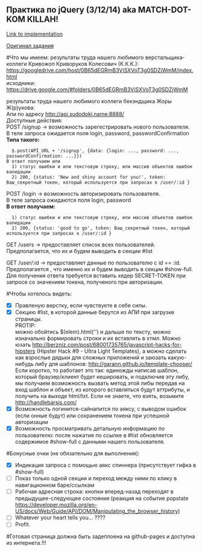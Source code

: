 ## Практика по jQuery (3/12/14) aka MATCH-DOT-KOM KILLAH!

[Link to implementation](http://zaknafeyn.github.io/Ktn-hometask/HW8/index.html)

[Оригинал задания](https://gist.github.com/sudodoki/16c0a51f6dcd97577f13)

#Что мы имеем:
результаты труда нашего любимого верстальщика-коллеги Кривожоп Криворуков Колесович (К.К.К.):   
https://googledrive.com/host/0B65dEGRmB3ViSXVoT3g0SDZjWmM/index.html   
исходники:   
https://drive.google.com/#folders/0B65dEGRmB3ViSXVoT3g0SDZjWmM

результаты труда нашего любимого коллеги бекэндщика Жоры Ж(р)укова:   
Апи по адресу http://api.sudodoki.name:8888/   
Доступные действия:   
POST /signup -> возможность зарегестрировать нового пользователя.   
В теле запроса ожидается поля login, password, passwordConfirmation   
**Типа такого:**
```
  $.post(API_URL + '/signup', {data: {login: ..., password: ..., passwordConfirmation: ...}})
В ответ получаем или
  1) статус ошибки и или текстовую строку, или массив объектов ошибок валидации
  2) 200, {status: 'New and shiny account for you!', token: Ваш_секретный токен, который используется при запросах к /user/:id }
```
POST /login -> возможность авторизировать пользователя.   
В теле запроса ожидаются поля login, password   
**В ответ получаем:**
```
  1) статус ошибки и или текстовую строку, или массив объектов ошибок валидации
  2) 200, {status: 'good to go', token: Ваш_секретный токен, который используется при запросах к /user/:id }
```
GET /users -> предоставляет список всех пользователей. Предполагается, что их и будем выводить в секции #list

GET /user/:id -> предоставляет данные по пользователю с id == :id. Предполагается , что именно их и будем выводить в секции #show-full. Для получения ответа требуется вставить хедер SECRET-TOKEN при запросе со значением токена, полученого при авторизации.

#Чтобы хотелось видеть:
- [x] Правленую верстку, если чувствуете в себе силы.
- [x] Секцию #list, в которой данные берутся из АПИ при загрузке страницы.   
PROTIP:  
можно обойтись $(elem).html('') и дальше по тексту, можно изначально формировать строки и их вставлять в хтмл. Можно юзать http://berzniz.com/post/68001735765/javascript-hacks-for-hipsters (Hipster Hack #9 - Ultra Light Templates), а можно сделать как взрослые дядьки для сложных приложений и заюзать какую-нибудь либу для шаблонов: http://garann.github.io/template-chooser/ Если коротко, то работает это так: единожды написав шаблон, который браузер/клиент будет кешировать, и подключив эту либу, мы получаем возможность вызвать метод этой либы передав на вход шаблон и объект, из которого вставляться будут аттрибуты, и получить на выходе html/txt. Если не знаете, что взять, возьмите http://handlebarsjs.com/
- [x] Возможность логинится-сайнапится по аяксу, с выводом ошибок (если онные будут) или сохранением токена при успешной авторизации
- [x] Возможность просматривать детальную информацию по пользователю: после нажатия по ссылке в #list обновляется содержимое #show-full с данными нашего пользователя.

#Бонусные очки (не обязательно для выполнения):
- [x] Индикация запроса с помощью аякс спиннера (присутствует гифка в #show-full)
- [ ] Показ только одной секции и переход между ними по клику в навигационном баре/ссылкам
- [ ] Рабочая адресная строка: кнопки вперед-назад переходят в предыдущее-следующее состояния (реакция на событие popstate https://developer.mozilla.org/en-US/docs/Web/Guide/API/DOM/Manipulating_the_browser_history)
- [ ] Whatever your heart tells you... ????
- [ ] Profit.

#Готовая страница должна быть задеплоена на github-pages и доступна из интернета.!!!
